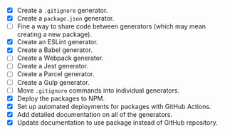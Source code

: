 - [x] Create a `.gitignore` generator.
- [x] Create a `package.json` generator.
- [ ] Fine a way to share code between generators (which may mean creating a new package).
- [x] Create an ESLint generator.
- [x] Create a Babel generator.
- [ ] Create a Webpack generator.
- [ ] Create a Jest generator.
- [ ] Create a Parcel generator.
- [ ] Create a Gulp generator.
- [ ] Move `.gitignore` commands into individual generators.
- [x] Deploy the packages to NPM.
- [x] Set up automated deployments for packages with GitHub Actions.
- [x] Add detailed documentation on all of the generators.
- [x] Update documentation to use package instead of GitHub repository.
